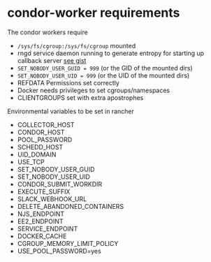 # condor-worker requirements


The condor workers require 
* `/sys/fs/cgroup:/sys/fs/cgroup` mounted
* rngd service daemon running to generate entropy for starting up callback server [see gist](https://gist.github.com/bio-boris/3a6665fa8f2a8986e8a6ee606311a79e)
* `SET_NOBODY_USER_GUID = 999` (or the GID of the mounted dirs)
* `SET_NOBODY_USER_UID = 999` (or the UID of the mounted dirs)
* REFDATA Permissions set correctly
* Docker needs privileges to set cgroups/namespaces
* CLIENTGROUPS set with extra apostrophes

Environmental variables to be set in rancher
* COLLECTOR_HOST
* CONDOR_HOST
* POOL_PASSWORD
* SCHEDD_HOST
* UID_DOMAIN
* USE_TCP
* SET_NOBODY_USER_GUID
* SET_NOBODY_USER_UID
* CONDOR_SUBMIT_WORKDIR
* EXECUTE_SUFFIX
* SLACK_WEBHOOK_URL
* DELETE_ABANDONED_CONTAINERS
* NJS_ENDPOINT
* EE2_ENDPOINT
* SERVICE_ENDPOINT
* DOCKER_CACHE
* CGROUP_MEMORY_LIMIT_POLICY
* USE_POOL_PASSWORD=yes
